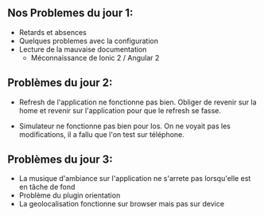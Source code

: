 ## Nos Problemes du jour 1:
- Retards et absences
- Quelques problemes avec la configuration
- Lecture de la mauvaise documentation
  - Méconnaissance de Ionic 2 / Angular 2 
  
  
## Problèmes du jour 2:
- Refresh de l'application ne fonctionne pas bien. Obliger de revenir sur la home et revenir sur l'application pour que le refresh se fasse. 

- Simulateur ne fonctionne pas bien pour Ios. On ne voyait pas les modifications, il a fallu que l'on test sur téléphone.


## Problèmes du jour 3:

- La musique d'ambiance sur l'application ne s'arrete pas lorsqu'elle est en tâche de fond
- Problème du plugin orientation 
- La geolocalisation fonctionne sur browser mais pas sur device 
